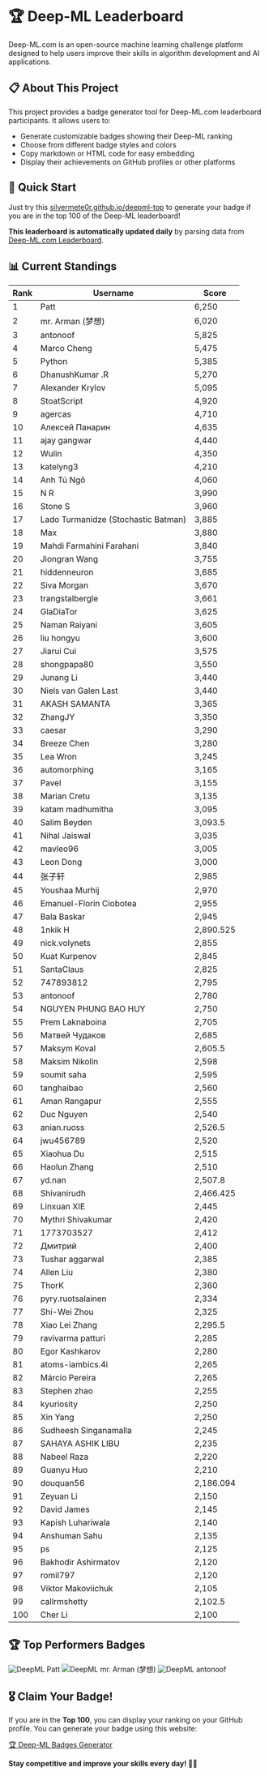# 🏆 Deep-ML Leaderboard

Deep-ML.com is an open-source machine learning challenge platform designed to help users improve their skills in algorithm development and AI applications.  

## 📋 About This Project

This project provides a badge generator tool for Deep-ML.com leaderboard participants. It allows users to:
- Generate customizable badges showing their Deep-ML ranking
- Choose from different badge styles and colors
- Copy markdown or HTML code for easy embedding
- Display their achievements on GitHub profiles or other platforms

## 🚀 Quick Start

Just try this [silvermete0r.github.io/deepml-top](https://silvermete0r.github.io/deepml-top) to generate your badge if you are in the top 100 of the Deep-ML leaderboard!

**This leaderboard is automatically updated daily** by parsing data from [Deep-ML.com Leaderboard](https://www.deep-ml.com/leaderboard).  

## 📊 Current Standings  

<!-- LEADERBOARD_START -->
| Rank | Username | Score |
|------|---------|-------|
| 1 | Patt | 6,250 |
| 2 | mr. Arman (梦想) | 6,020 |
| 3 | antonoof | 5,825 |
| 4 | Marco Cheng | 5,475 |
| 5 | Python | 5,385 |
| 6 | DhanushKumar .R | 5,270 |
| 7 | Alexander Krylov | 5,095 |
| 8 | StoatScript | 4,920 |
| 9 | agercas | 4,710 |
| 10 | Алексей Панарин | 4,635 |
| 11 | ajay gangwar | 4,440 |
| 12 | Wulin | 4,350 |
| 13 | katelyng3 | 4,210 |
| 14 | Anh Tú Ngô | 4,060 |
| 15 | N R | 3,990 |
| 16 | Stone S | 3,960 |
| 17 | Lado Turmanidze (Stochastic Batman) | 3,885 |
| 18 | Max | 3,880 |
| 19 | Mahdi Farmahini Farahani | 3,840 |
| 20 | Jiongran Wang | 3,755 |
| 21 | hiddenneuron | 3,685 |
| 22 | Siva Morgan | 3,670 |
| 23 | trangstalbergle | 3,661 |
| 24 | GlaDiaTor | 3,625 |
| 25 | Naman Raiyani | 3,605 |
| 26 | liu hongyu | 3,600 |
| 27 | Jiarui Cui | 3,575 |
| 28 | shongpapa80 | 3,550 |
| 29 | Junang Li | 3,440 |
| 30 | Niels van Galen Last | 3,440 |
| 31 | AKASH SAMANTA | 3,365 |
| 32 | ZhangJY | 3,350 |
| 33 | caesar | 3,290 |
| 34 | Breeze Chen | 3,280 |
| 35 | Lea Wron | 3,245 |
| 36 | automorphing | 3,165 |
| 37 | Pavel | 3,155 |
| 38 | Marian Cretu | 3,135 |
| 39 | katam madhumitha | 3,095 |
| 40 | Salim Beyden | 3,093.5 |
| 41 | Nihal Jaiswal | 3,035 |
| 42 | mavleo96 | 3,005 |
| 43 | Leon Dong | 3,000 |
| 44 | 张子轩 | 2,985 |
| 45 | Youshaa Murhij | 2,970 |
| 46 | Emanuel-Florin Ciobotea | 2,955 |
| 47 | Bala Baskar | 2,945 |
| 48 | 1nkik H | 2,890.525 |
| 49 | nick.volynets | 2,855 |
| 50 | Kuat Kurpenov | 2,845 |
| 51 | SantaClaus | 2,825 |
| 52 | 747893812 | 2,795 |
| 53 | antonoof | 2,780 |
| 54 | NGUYEN PHUNG BAO HUY | 2,750 |
| 55 | Prem Laknaboina | 2,705 |
| 56 | Матвей Чудаков | 2,685 |
| 57 | Maksym Koval | 2,605.5 |
| 58 | Maksim Nikolin | 2,598 |
| 59 | soumit saha | 2,595 |
| 60 | tanghaibao | 2,560 |
| 61 | Aman Rangapur | 2,555 |
| 62 | Duc Nguyen | 2,540 |
| 63 | anian.ruoss | 2,526.5 |
| 64 | jwu456789 | 2,520 |
| 65 | Xiaohua Du | 2,515 |
| 66 | Haolun Zhang | 2,510 |
| 67 | yd.nan | 2,507.8 |
| 68 | Shivanirudh | 2,466.425 |
| 69 | Linxuan XIE | 2,445 |
| 70 | Mythri Shivakumar | 2,420 |
| 71 | 1773703527 | 2,412 |
| 72 | Дмитрий | 2,400 |
| 73 | Tushar aggarwal | 2,385 |
| 74 | Allen Liu | 2,380 |
| 75 | ThorK | 2,360 |
| 76 | pyry.ruotsalainen | 2,334 |
| 77 | Shi-Wei Zhou | 2,325 |
| 78 | Xiao Lei Zhang | 2,295.5 |
| 79 | ravivarma patturi | 2,285 |
| 80 | Egor Kashkarov | 2,280 |
| 81 | atoms-iambics.4i | 2,265 |
| 82 | Márcio Pereira | 2,265 |
| 83 | Stephen zhao | 2,255 |
| 84 | kyuriosity | 2,250 |
| 85 | Xin Yang | 2,250 |
| 86 | Sudheesh Singanamalla | 2,245 |
| 87 | SAHAYA ASHIK LIBU | 2,235 |
| 88 | Nabeel Raza | 2,220 |
| 89 | Guanyu Huo | 2,210 |
| 90 | douquan56 | 2,186.094 |
| 91 | Zeyuan Li | 2,150 |
| 92 | David James | 2,145 |
| 93 | Kapish Luhariwala | 2,140 |
| 94 | Anshuman Sahu | 2,135 |
| 95 | ps | 2,125 |
| 96 | Bakhodir Ashirmatov | 2,120 |
| 97 | romil797 | 2,120 |
| 98 | Viktor Makoviichuk | 2,105 |
| 99 | callrmshetty | 2,102.5 |
| 100 | Cher Li | 2,100 |
<!-- LEADERBOARD_END -->

## 🏆 Top Performers Badges

<!-- BADGES_START -->
![DeepML Patt](https://img.shields.io/badge/dynamic/json?url=https%3A%2F%2Fraw.githubusercontent.com%2Fsilvermete0r%2Fdeepml-top%2Fmain%2Fbadges.json&query=%24.4b6dd077a50c0d50b43cc8120a91ccd7.label&prefix=Rank%20&style=for-the-badge&label=%F0%9F%9A%80%20DeepML&color=blue&link=https%3A%2F%2Fwww.deep-ml.com%2Fleaderboard)
![DeepML mr. Arman (梦想)](https://img.shields.io/badge/dynamic/json?url=https%3A%2F%2Fraw.githubusercontent.com%2Fsilvermete0r%2Fdeepml-top%2Fmain%2Fbadges.json&query=%24.1247b1b5b9cd95e98d7ff7438207406f.label&prefix=Rank%20&style=for-the-badge&label=%F0%9F%9A%80%20DeepML&color=blue&link=https%3A%2F%2Fwww.deep-ml.com%2Fleaderboard)
![DeepML antonoof](https://img.shields.io/badge/dynamic/json?url=https%3A%2F%2Fraw.githubusercontent.com%2Fsilvermete0r%2Fdeepml-top%2Fmain%2Fbadges.json&query=%24.45f9607a6e1850d180a9c15bb6bbf5b0.label&prefix=Rank%20&style=for-the-badge&label=%F0%9F%9A%80%20DeepML&color=blue&link=https%3A%2F%2Fwww.deep-ml.com%2Fleaderboard)
<!-- BADGES_END -->

## 🎖 Claim Your Badge!  

If you are in the **Top 100**, you can display your ranking on your GitHub profile. You can generate your badge using this website:

[🏆 Deep-ML Badges Generator](https://silvermete0r.github.io/deepml-top/)

**Stay competitive and improve your skills every day! 🚀🔥**
